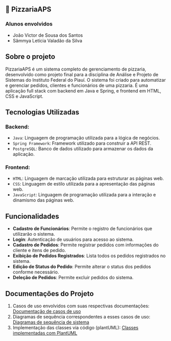 ## 🍕 PizzariaAPS

### Alunos envolvidos
- João Victor de Sousa dos Santos
- Sâmmya Letícia Valadão da Silva

## Sobre o projeto
PizzariaAPS é um sistema completo de gerenciamento de pizzaria, desenvolvido como projeto final para a disciplina de Análise e Projeto de Sistemas do Instituto Federal do Piauí. O sistema foi criado para automatizar e gerenciar pedidos, clientes e funcionários de uma pizzaria. É uma aplicação full stack com backend em Java e Spring, e frontend em HTML, CSS e JavaScript.

## Tecnologias Utilizadas
### Backend:
- `Java`: Linguagem de programação utilizada para a lógica de negócios.
- `Spring Framework`: Framework utilizado para construir a API REST.
- `PostgreSQL`: Banco de dados utilizado para armazenar os dados da aplicação.

### Frontend:
- `HTML`: Linguagem de marcação utilizada para estruturar as páginas web.
- `CSS`: Linguagem de estilo utilizada para a apresentação das páginas web.
- `JavaScript`: Linguagem de programação utilizada para a interação e dinamismo das páginas web.

## Funcionalidades
- **Cadastro de Funcionários**: Permite o registro de funcionários que utilizarão o sistema.
- **Login**: Autenticação de usuários para acesso ao sistema.
- **Cadastro de Pedidos**: Permite registrar pedidos com informações do cliente e itens de pedido.
- **Exibição de Pedidos Registrados**: Lista todos os pedidos registrados no sistema.
- **Edição de Status do Pedido**: Permite alterar o status dos pedidos conforme necessário.
- **Deleção de Pedidos**: Permite excluir pedidos do sistema.

## Documentações do Projeto
1. Casos de uso envolvidos com suas respectivas documentações: [Documentação de casos de uso](https://docs.google.com/document/d/1WGz_WFqgrYYRpb5ZSMaD6YakHw7b4TUeJY0RGy-Trj0/edit?usp=sharing)
2. Diagramas de sequência correspondentes a esses casos de uso: [Diagramas de sequência de sistema](https://docs.google.com/document/d/1Ge4Vh8qNhxjYtFUGCSNcwxXEDdcgWPsEtPeTWwrRHNw/edit?usp=sharing)
3. Implementação das classes via código (plantUML): [Classes implementadas com PlantUML](https://docs.google.com/document/d/1GVOsH-0ZeYwREARdOInGZ1ceHc57TuxfnBRyRYuMadk/edit?usp=sharing)

